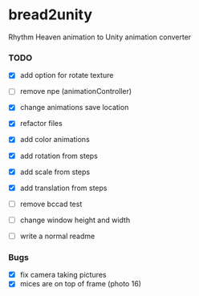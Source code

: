 # bread2unity
Rhythm Heaven animation to Unity animation converter


### TODO

- [X] add option for rotate texture

- [ ] remove npe (animationController)

- [x] change animations save location

- [x] refactor files

- [X] add color animations
- [X] add rotation from steps
- [X] add scale from steps
- [x] add translation from steps

- [ ] remove bccad test

- [ ] change window height and width

- [ ] write a normal readme

### Bugs
- [X] fix camera taking pictures
- [X] mices are on top of frame (photo 16)